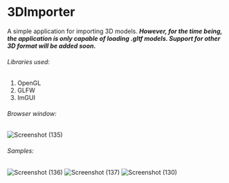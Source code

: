 # 3DImporter
A simple application for importing 3D models.
***However, for the time being, the application is only capable of loading .gltf models. Support for other 3D format will be added soon.***


###### Libraries used:
1. OpenGL
2. GLFW
3. ImGUI

###### Browser window:
![Screenshot (135)](https://user-images.githubusercontent.com/19874814/235452542-ba88c415-ccdc-472b-825b-8adb15ee5d9a.png)

###### Samples:
![Screenshot (136)](https://user-images.githubusercontent.com/19874814/235452574-83a19106-f20b-4ff5-92f5-0338b2dd8cea.png)
![Screenshot (137)](https://user-images.githubusercontent.com/19874814/235452584-8e8b72ed-5816-4392-ac77-11420e9940a5.png)
![Screenshot (130)](https://user-images.githubusercontent.com/19874814/235452561-8989c5be-c92c-4d26-9aab-1a9405fc820d.png)
